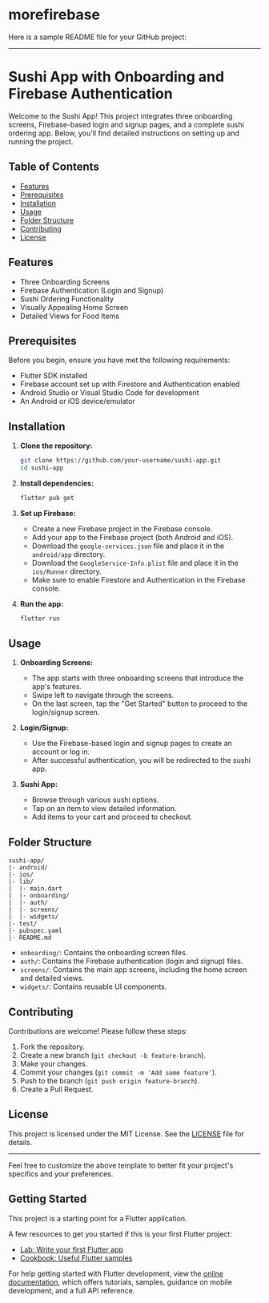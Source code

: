 # morefirebase

Here is a sample README file for your GitHub project:

---

# Sushi App with Onboarding and Firebase Authentication

Welcome to the Sushi App! This project integrates three onboarding screens, Firebase-based login and signup pages, and a complete sushi ordering app. Below, you'll find detailed instructions on setting up and running the project.

## Table of Contents

- [Features](#features)
- [Prerequisites](#prerequisites)
- [Installation](#installation)
- [Usage](#usage)
- [Folder Structure](#folder-structure)
- [Contributing](#contributing)
- [License](#license)

## Features

- Three Onboarding Screens
- Firebase Authentication (Login and Signup)
- Sushi Ordering Functionality
- Visually Appealing Home Screen
- Detailed Views for Food Items

## Prerequisites

Before you begin, ensure you have met the following requirements:

- Flutter SDK installed
- Firebase account set up with Firestore and Authentication enabled
- Android Studio or Visual Studio Code for development
- An Android or iOS device/emulator

## Installation

1. **Clone the repository:**

    ```bash
    git clone https://github.com/your-username/sushi-app.git
    cd sushi-app
    ```

2. **Install dependencies:**

    ```bash
    flutter pub get
    ```

3. **Set up Firebase:**

    - Create a new Firebase project in the Firebase console.
    - Add your app to the Firebase project (both Android and iOS).
    - Download the `google-services.json` file and place it in the `android/app` directory.
    - Download the `GoogleService-Info.plist` file and place it in the `ios/Runner` directory.
    - Make sure to enable Firestore and Authentication in the Firebase console.

4. **Run the app:**

    ```bash
    flutter run
    ```

## Usage

1. **Onboarding Screens:**
    - The app starts with three onboarding screens that introduce the app's features.
    - Swipe left to navigate through the screens.
    - On the last screen, tap the "Get Started" button to proceed to the login/signup screen.

2. **Login/Signup:**
    - Use the Firebase-based login and signup pages to create an account or log in.
    - After successful authentication, you will be redirected to the sushi app.

3. **Sushi App:**
    - Browse through various sushi options.
    - Tap on an item to view detailed information.
    - Add items to your cart and proceed to checkout.

## Folder Structure

```
sushi-app/
|- android/
|- ios/
|- lib/
|  |- main.dart
|  |- onboarding/
|  |- auth/
|  |- screens/
|  |- widgets/
|- test/
|- pubspec.yaml
|- README.md
```

- `onboarding/`: Contains the onboarding screen files.
- `auth/`: Contains the Firebase authentication (login and signup) files.
- `screens/`: Contains the main app screens, including the home screen and detailed views.
- `widgets/`: Contains reusable UI components.

## Contributing

Contributions are welcome! Please follow these steps:

1. Fork the repository.
2. Create a new branch (`git checkout -b feature-branch`).
3. Make your changes.
4. Commit your changes (`git commit -m 'Add some feature'`).
5. Push to the branch (`git push origin feature-branch`).
6. Create a Pull Request.

## License

This project is licensed under the MIT License. See the [LICENSE](LICENSE) file for details.

---

Feel free to customize the above template to better fit your project's specifics and your preferences.
## Getting Started

This project is a starting point for a Flutter application.

A few resources to get you started if this is your first Flutter project:

- [Lab: Write your first Flutter app](https://docs.flutter.dev/get-started/codelab)
- [Cookbook: Useful Flutter samples](https://docs.flutter.dev/cookbook)

For help getting started with Flutter development, view the
[online documentation](https://docs.flutter.dev/), which offers tutorials,
samples, guidance on mobile development, and a full API reference.
